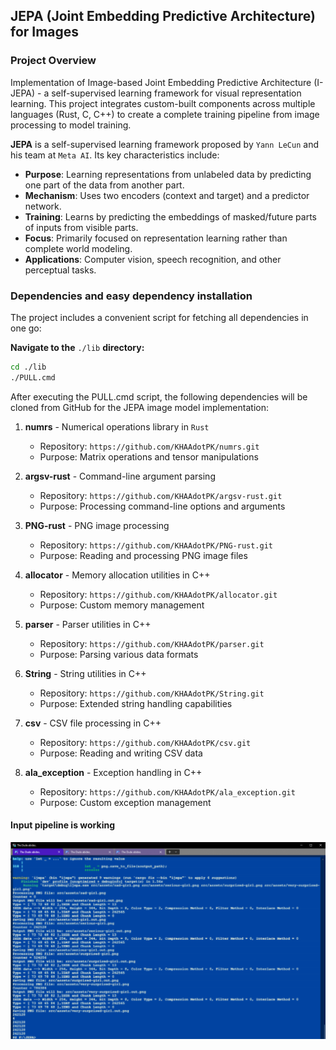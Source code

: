 ## JEPA (Joint Embedding Predictive Architecture) for Images

### Project Overview
Implementation of Image-based Joint Embedding Predictive Architecture (I-JEPA) - a self-supervised learning framework for visual representation learning. This project integrates custom-built components across multiple languages (Rust, C, C++) to create a complete training pipeline from image processing to model training.

**JEPA** is a self-supervised learning framework proposed by ``Yann LeCun`` and his team at ``Meta AI``. Its key characteristics include:
- **Purpose**: Learning representations from unlabeled data by predicting one part of the data from another part.
- **Mechanism**: Uses two encoders (context and target) and a predictor network.
- **Training**: Learns by predicting the embeddings of masked/future parts of inputs from visible parts.
- **Focus**: Primarily focused on representation learning rather than complete world modeling.
- **Applications**: Computer vision, speech recognition, and other perceptual tasks.

### Dependencies and easy dependency installation

The project includes a convenient script for fetching all dependencies in one go:

**Navigate to the** `./lib` **directory:**
   ```bash
   cd ./lib
   ./PULL.cmd
   ```

After executing the PULL.cmd script, the following dependencies will be cloned from GitHub for the JEPA image model implementation:

1. **numrs** - Numerical operations library in `Rust`
   - Repository: `https://github.com/KHAAdotPK/numrs.git`
   - Purpose: Matrix operations and tensor manipulations

2. **argsv-rust** - Command-line argument parsing
   - Repository: `https://github.com/KHAAdotPK/argsv-rust.git`
   - Purpose: Processing command-line options and arguments

3. **PNG-rust** - PNG image processing
   - Repository: `https://github.com/KHAAdotPK/PNG-rust.git`
   - Purpose: Reading and processing PNG image files

4. **allocator** - Memory allocation utilities in C++
   - Repository: `https://github.com/KHAAdotPK/allocator.git`
   - Purpose: Custom memory management

5. **parser** - Parser utilities in C++
   - Repository: `https://github.com/KHAAdotPK/parser.git`
   - Purpose: Parsing various data formats

6. **String** - String utilities in C++
   - Repository: `https://github.com/KHAAdotPK/String.git`
   - Purpose: Extended string handling capabilities

7. **csv** - CSV file processing in C++
   - Repository: `https://github.com/KHAAdotPK/csv.git`
   - Purpose: Reading and writing CSV data

8. **ala_exception** - Exception handling in C++
   - Repository: `https://github.com/KHAAdotPK/ala_exception.git`
   - Purpose: Custom exception management


#### Input pipeline is working

![alt text](./input-pipeline.png)
